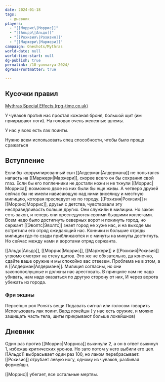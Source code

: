 ```yaml
---
date: 2024-01-18
tags:
  - дневник
players:
  - "[[Моррис\|Моррис]]"
  - "[[Альдо\|Альдо]]"
  - "[[Рохизия\|Рохизия]]"
  - "[[Маржери\|Маржери]]"
campaign: Oneshots/Mythras
world-date: null
world-time-start: null
dg-publish: true
permalink: /18-yanvarya-2024/
dgPassFrontmatter: true

---
```



## Кусочки правил
[Mythras Special Effects (rpg-time.co.uk)](https://www.rpg-time.co.uk/MythrasEffects/#/)

У чуваков против нас простая кожаная броня, большой щит (им прикрывают ноги). На головах очень железные шлемы.

У нас у всех есть лак поинты. 

Нужно всем использовать спец способности, чтобы было проще сражаться

## Вступление
Если бы коррумпированный сын [[Алдерман\|Алдермана]] не попытался напасть на [[Маржери\|Маржери]], скорее всего он бы сохранил свой глаз. Если бы его поплечники не достали ножи и не ткнули [[Моррис\|Морриса]] возможно двое из них были бы еще живы. А четверо друзей сейчас бы не имели нависающую над ними виселицу и местную милицию, которая преследует их по городу. [[Рохизия\|Рохизия]] и [[Моррис\|Моррис]], друзья с детства, чувствовали эту несправедливость больше других. Они служили в милиции. Но закон есть закон, и теперь они преследуются своими бывшими коллегами. Всем надо было достигнуть северных ворот и покинуть город, но сержант [[Эволтс\|Эволтс]] знает город не хуже нас, и на выходе мы встретили его отряд ожидающий нас. Конники и большие отряды милиции где-то сзади приближаются и с минуты на минуты достигнуть. Но сейчас между нами и воротами отряд сержанта. 

[[Альдо\|Альдо]], [[Моррис\|Моррис]], [[Маржери]] и [[Рохизия\|Рохизия]] угрюмо смотрят на стену щитов. Это же не обязательно, да конечно, сдайте ваше оружие и мы спокойно вас отвезем. Проблема не в этом, а в [[Алдерман\|Алдермане]]. Милиция согласны, но они законопослушные и должны нас арестовать. В принципе нам не надо убивать, нам надо оказаться по другую сторону от них, И через ворота убежать из города. 

### Фри экшны
Персепшн рол
Ронять вещи
Подавать сигнал или голосом говорить
Использовать лак поинт.
Вард локейшн ( у нас есть оружие, и можно защищать часть тела,  щиты прикрывают больше локейшнов)

## Дневник
Один раз против [[Моррис\|Морриса]] выкинули 2, а он в ответ выкинул 1, избежав критических уронов. Но зато потом у него выбили его цеп. [[Альдо]] выбрасывает один раз 100, но лаком перебрасывает. [[Рохизия]] отрубает левую ногу, одному из чуваков, разбивая формейшн.

[[Моррис]] убегает, все остальные мертвы. 